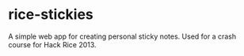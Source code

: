 rice-stickies
=============

A simple web app for creating personal sticky notes. Used for a crash course for Hack Rice 2013.
